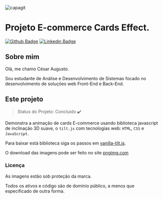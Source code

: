 ![capagit](https://user-images.githubusercontent.com/67242974/112635878-1c994500-8e1b-11eb-94f0-c017b159c160.jpg)

# Projeto E-commerce Cards Effect.

[![Github Badge](https://img.shields.io/badge/-Github-000?style=flat-square&logo=Github&logoColor=white&link=https://github.com/Cesar4ugusto)](https://github.com/Cesar4ugusto)
[![Linkedin Badge](https://img.shields.io/badge/-LinkedIn-blue?style=flat-square&logo=Linkedin&logoColor=white&linkhttps://www.linkedin.com/in/c%C3%A9sar-augusto-aa8143160//)](https://www.linkedin.com/in/c%C3%A9sar-augusto-aa8143160//)

## Sobre mim

Olá, me chamo César Augusto.

Sou estudante de Análise e Desenvolvimento de Sistemas focado no desenvolvimento de soluções web Front-End e Back-End.

## Este projeto

> Status do Projeto: Concluido :heavy_check_mark:

Demonstra a animação de cards E-commerce usando biblioteca javascript de inclinação 3D suave, o `tilt.js` com tecnologias web: `HTML`, `CSS` e `JavaScript`.

Para baixar está biblioteca siga os passos em [vanilla-tilt.js](https://micku7zu.github.io/vanilla-tilt.js/).

O download das imagens pode ser feito no site [pngimg.com](http://pngimg.com/search/?page=2&search=nike)

### Licença

As imagens estão sob proteção da marca.

Todos os ativos e código são de domínio público, a menos que especificado de outra forma.